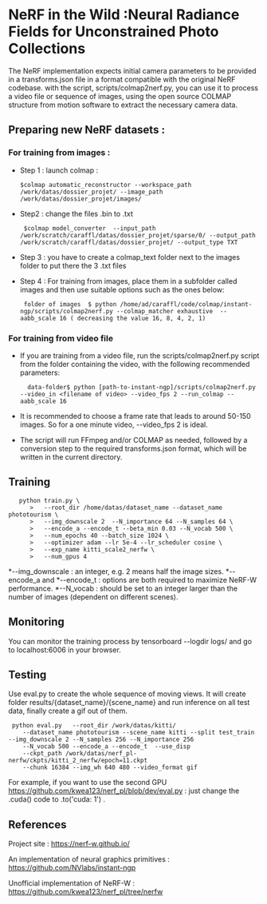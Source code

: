 # NeRF in the Wild :Neural Radiance Fields for Unconstrained Photo Collections

The NeRF implementation expects initial camera parameters to be provided in a transforms.json file in a format compatible with the original NeRF codebase. with the script, scripts/colmap2nerf.py, you can use it to process a video file or sequence of images, using the open source COLMAP structure from motion software to extract the necessary camera data.

## Preparing new NeRF datasets :

### For training from images : 

- Step 1  : launch colmap :  
      
      $colmap automatic_reconstructor --workspace_path /work/datas/dossier_projet/ --image_path /work/datas/dossier_projet/images/

- Step2 : change the files .bin to .txt 
               
       $colmap model_converter  --input_path  /work/scratch/caraffl/datas/dossier_projet/sparse/0/ --output_path  /work/scratch/caraffl/datas/dossier_projet/ --output_type TXT

- Step 3  : you have to create a colmap_text folder next to the images folder to put there the 3 .txt files

- Step 4  : For training from images, place them in a subfolder called images and then use suitable options such as the ones below:
       
       folder of images  $ python /home/ad/caraffl/code/colmap/instant-ngp/scripts/colmap2nerf.py --colmap_matcher exhaustive  --aabb_scale 16 ( decreasing the value 16, 8, 4, 2, 1)

### For training from video file 

- If you are training from a video file, run the scripts/colmap2nerf.py script from the folder containing the video, with the following recommended parameters:

        data-folder$ python [path-to-instant-ngp]/scripts/colmap2nerf.py --video_in <filename of video> --video_fps 2 --run_colmap --aabb_scale 16

- It is recommended to choose a frame rate that leads to around 50-150 images. So for a one minute video, --video_fps 2 is ideal.
  
- The script will run FFmpeg and/or COLMAP as needed, followed by a conversion step to the required transforms.json format, which will be written in the current directory.
  
## Training
  
       python train.py \
          >   --root_dir /home/datas/dataset_name --dataset_name phototourism \
          >   --img_downscale 2  --N_importance 64 --N_samples 64 \
          >   --encode_a --encode_t --beta_min 0.03 --N_vocab 500 \
          >   --num_epochs 40 --batch_size 1024 \
          >   --optimizer adam --lr 5e-4 --lr_scheduler cosine \
          >   --exp_name kitti_scale2_nerfw \
          >   --num_gpus 4
          
*--img_downscale : an integer, e.g. 2 means half the image sizes.
*--encode_a and *--encode_t : options are both required to maximize NeRF-W performance.
*--N_vocab : should be set to an integer larger than the number of images (dependent on different scenes).

## Monitoring 

You can monitor the training process by tensorboard --logdir logs/ and go to localhost:6006 in your browser.

## Testing

Use eval.py to create the whole sequence of moving views. It will create folder results/{dataset_name}/{scene_name} and run inference on all test data, finally create a gif out of them.

     python eval.py   --root_dir /work/datas/kitti/ 
        --dataset_name phototourism --scene_name kitti --split test_train --img_downscale 2 --N_samples 256 --N_importance 256  
        --N_vocab 500 --encode_a --encode_t  --use_disp 
        --ckpt_path /work/datas/nerf_pl-nerfw/ckpts/kitti_2_nerfw/epoch=11.ckpt
        --chunk 16384 --img_wh 640 480 --video_format gif

For example, if you want to use the second GPU
https://github.com/kwea123/nerf_pl/blob/dev/eval.py : just change the .cuda() code to .to('cuda: 1') .
  
## References 
Project site : https://nerf-w.github.io/

An implementation of neural graphics primitives : https://github.com/NVlabs/instant-ngp

Unofficial implementation of NeRF-W : https://github.com/kwea123/nerf_pl/tree/nerfw
